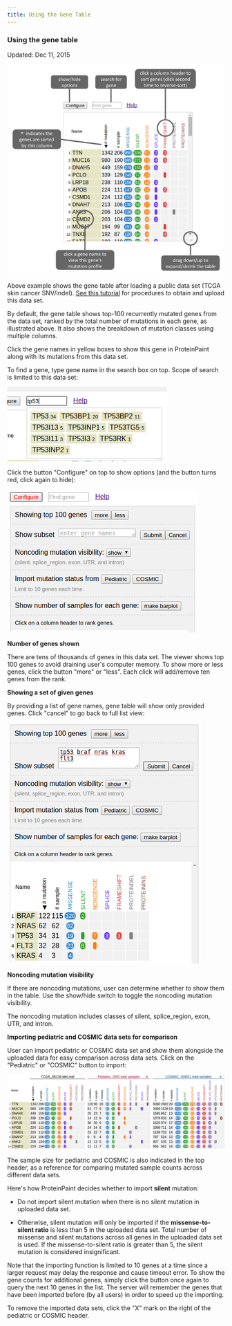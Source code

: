 ```yaml
---
title: Using the Gene Table
---
```


### **Using the gene table**

Updated: Dec 11, 2015

![](./media/image5.png)

Above example shows the gene table after loading a public data set (TCGA
skin cancer SNV/indel). [See this tutorial](https://docs.google.com/document/d/1Aexsd7eYxPIm2FnIIDmDOajLfVv7zl9xyxzt55kFUYc/edit?usp=sharing)
for procedures to obtain and upload this data set.

By default, the gene table shows top-100 recurrently mutated genes from
the data set, ranked by the total number of mutations in each gene, as
illustrated above. It also shows the breakdown of mutation classes using
multiple columns.

Click the gene names in yellow boxes to show this gene in ProteinPaint
along with its mutations from this data set.

To find a gene, type gene name in the search box on top. Scope of search
is limited to this data set:

![](./media/image4.png)

Click the button "Configure" on top to show options (and the button
turns red, click again to hide):

![](./media/image1.png)

**Number of genes shown**

There are tens of thousands of genes in this data set. The viewer shows
top 100 genes to avoid draining user's computer memory. To show more or
less genes, click the button "more" or "less". Each click will
add/remove ten genes from the rank.

**Showing a set of given genes**

By providing a list of gene names, gene table will show only provided
genes. Click "cancel" to go back to full list view:

![](./media/image2.png)

**Noncoding mutation visibility**

If there are noncoding mutations, user can determine whether to show
them in the table. Use the show/hide switch to toggle the noncoding
mutation visibility.

The noncoding mutation includes classes of silent, splice_region, exon,
UTR, and intron.

**Importing pediatric and COSMIC data sets for comparison**

User can import pediatric or COSMIC data set and show them alongside the
uploaded data for easy comparison across data sets. Click on the
"Pediatric" or "COSMIC" button to import:

![](./media/image3.png)

The sample size for pediatric and COSMIC is also indicated in the top
header, as a reference for comparing mutated sample counts across
different data sets.

Here's how ProteinPaint decides whether to import **silent** mutation:

-   Do not import silent mutation when there is no silent mutation in uploaded data set.

-   Otherwise, silent mutation will only be imported if the **missense-to-silent ratio** is less than 5 in the uploaded data set. Total number of missense and silent mutations across all genes in the uploaded data set is used. If the missense-to-silent ratio is greater than 5, the silent mutation is considered insignificant.

Note that the importing function is limited to 10 genes at a time since
a larger request may delay the response and cause timeout error. To show
the gene counts for additional genes, simply click the button once again
to query the next 10 genes in the list. The server will remember the
genes that have been imported before (by all users) in order to speed up
the importing.

To remove the imported data sets, click the "X" mark on the right of the
pediatric or COSMIC header.
